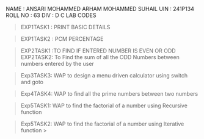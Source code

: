 NAME : ANSARI MOHAMMED ARHAM MOHAMMED SUHAIL 
UIN : 241P134
ROLL NO : 63
DIV : D
 C LAB CODES
>EXP1TASK1 : PRINT BASIC DETAILS

>EXP1TASK2 : PCM PERCENTAGE

>EXP2TASK1 :TO FIND IF ENTERED NUMBER IS EVEN OR ODD
>EXP2TASK2: To Find the sum of all the ODD Numbers between numbers entered by the user

>Exp3TASK3: WAP to design a menu driven calculator using switch and goto

>Exp4TASK4: WAP to find all the prime numbers between two numbers

>Exp5TASK1: WAP to find the factorial of a number using Recursive function

>Exp5TASK2: WAP to find the factorial of a number using Iterative function >
